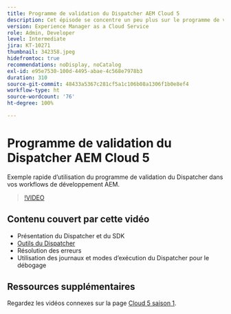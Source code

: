 ```yaml
---
title: Programme de validation du Dispatcher AEM Cloud 5
description: Cet épisode se concentre un peu plus sur le programme de validation du Dispatcher et ses nuances.
version: Experience Manager as a Cloud Service
role: Admin, Developer
level: Intermediate
jira: KT-10271
thumbnail: 342358.jpeg
hidefromtoc: true
recommendations: noDisplay, noCatalog
exl-id: e95e7530-100d-4495-abae-4c568e7978b3
duration: 310
source-git-commit: 48433a5367c281cf5a1c106b08a1306f1b0e8ef4
workflow-type: ht
source-wordcount: '76'
ht-degree: 100%

---
```


# Programme de validation du Dispatcher AEM Cloud 5

Exemple rapide d’utilisation du programme de validation du Dispatcher dans vos workflows de développement AEM.

>[!VIDEO](https://video.tv.adobe.com/v/3448421?quality=12&learn=on&captions=fre_fr)

## Contenu couvert par cette vidéo

+ Présentation du Dispatcher et du SDK
+ [Outils du Dispatcher](https://experienceleague.adobe.com/docs/experience-manager-cloud-service/content/implementing/content-delivery/validation-debug.html?lang=fr)
+ Résolution des erreurs
+ Utilisation des journaux et modes d’exécution du Dispatcher pour le débogage

## Ressources supplémentaires

Regardez les vidéos connexes sur la page [Cloud 5 saison 1](cloud5-season-1.md).
